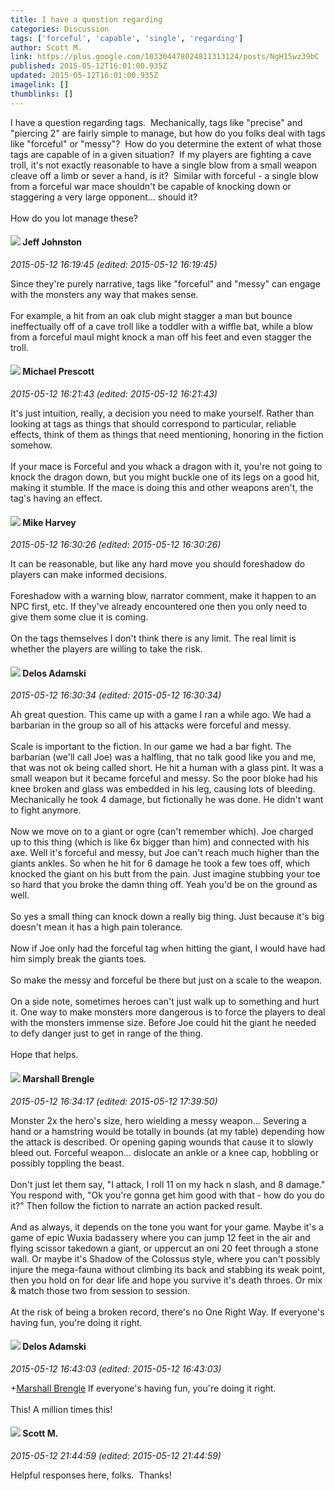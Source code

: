 ```yaml
---
title: I have a question regarding
categories: Discussion
tags: ['forceful', 'capable', 'single', 'regarding']
author: Scott M.
link: https://plus.google.com/103304478024811313124/posts/NgH15wz39bC
published: 2015-05-12T16:01:00.935Z
updated: 2015-05-12T16:01:00.935Z
imagelink: []
thumblinks: []
---
```


I have a question regarding tags.  Mechanically, tags like &quot;precise&quot; and &quot;piercing 2&quot; are fairly simple to manage, but how do you folks deal with tags like &quot;forceful&quot; or &quot;messy&quot;?  How do you determine the extent of what those tags are capable of in a given situation?  If my players are fighting a cave troll, it&#39;s not exactly reasonable to have a single blow from a small weapon cleave off a limb or sever a hand, is it?  Similar with forceful - a single blow from a forceful war mace shouldn&#39;t be capable of knocking down or staggering a very large opponent... should it?  <br /><br />How do you lot manage these?
<div id='comment z13zy1bxisyzxrn4104cg3dirxu0j1ojdks0k'>
  <h4><img src='{{site.baseurl}}//images/avatars/105179574276953345976_photo.jpg'> Jeff Johnston</h4>
      <p><cite>2015-05-12 16:19:45 (edited: 2015-05-12 16:19:45)</cite></p>
        <p>Since they&#39;re purely narrative, tags like &quot;forceful&quot; and &quot;messy&quot; can engage with the monsters any way that makes sense.<br /><br />For example, a hit from an oak club might stagger a man but bounce ineffectually off of a cave troll like a toddler with a wiffle bat, while a blow from a forceful maul might knock a man off his feet and even stagger the troll.</p>
</div>
        

<div id='comment z13zy1bxisyzxrn4104cg3dirxu0j1ojdks0k'>
  <h4><img src='{{site.baseurl}}//images/avatars/101025241405784788544_photo.jpg'> Michael Prescott</h4>
      <p><cite>2015-05-12 16:21:43 (edited: 2015-05-12 16:21:43)</cite></p>
        <p>It&#39;s just intuition, really, a decision you need to make yourself. Rather than looking at tags as things that should correspond to particular, reliable effects, think of them as things that need mentioning, honoring in the fiction somehow.<br /><br />If your mace is Forceful and you whack a dragon with it, you&#39;re not going to knock the dragon down, but you might buckle one of its legs on a good hit, making it stumble. If the mace is doing this and other weapons aren&#39;t, the tag&#39;s having an effect.</p>
</div>
        

<div id='comment z13zy1bxisyzxrn4104cg3dirxu0j1ojdks0k'>
  <h4><img src='{{site.baseurl}}//images/avatars/100107644985752808795_photo.jpg'> Mike Harvey</h4>
      <p><cite>2015-05-12 16:30:26 (edited: 2015-05-12 16:30:26)</cite></p>
        <p>It can be reasonable, but like any hard move you should foreshadow do players can make informed decisions.<br /><br />Foreshadow with a warning blow, narrator comment, make it happen to an NPC first, etc. If they&#39;ve already encountered one then you only need to give them some clue it is coming.<br /><br />On the tags themselves I don&#39;t think there is any limit. The real limit is whether the players are willing to take the risk.</p>
</div>
        

<div id='comment z13zy1bxisyzxrn4104cg3dirxu0j1ojdks0k'>
  <h4><img src='{{site.baseurl}}//images/avatars/112189206383181484786_photo.jpg'> Delos Adamski</h4>
      <p><cite>2015-05-12 16:30:34 (edited: 2015-05-12 16:30:34)</cite></p>
        <p>Ah great question. This came up with a game I ran a while ago. We had a barbarian in the group so all of his attacks were forceful and messy. <br /><br />Scale is important to the fiction. In our game we had a bar fight. The barbarian (we&#39;ll call Joe) was a halfling, that no talk good like you and me, that was not ok being called short. He hit a human with a glass pint. It was a small weapon but it became forceful and messy. So the poor bloke had his knee broken and glass was embedded in his leg, causing lots of bleeding. Mechanically he took 4 damage, but fictionally he was done. He didn&#39;t want to fight anymore.<br /><br />Now we move on to a giant or ogre (can&#39;t remember which). Joe charged up to this thing (which is like 6x bigger than him) and connected with his axe. Well it&#39;s forceful and messy, but Joe can&#39;t reach much higher than the giants ankles. So when he hit for 6 damage he took a few toes off, which knocked the giant on his butt from the pain. Just imagine stubbing your toe so hard that you broke the damn thing off. Yeah you&#39;d be on the ground as well. <br /><br />So yes a small thing can knock down a really big thing. Just because it&#39;s big doesn&#39;t mean it has a high pain tolerance. <br /><br />Now if Joe only had the forceful tag when hitting the giant, I would have had him simply break the giants toes.<br /><br />So make the messy and forceful be there but just on a scale to the weapon.<br /><br />On a side note, sometimes heroes can&#39;t just walk up to something and hurt it. One way to make monsters more dangerous is to force the players to deal with the monsters immense size. Before Joe could hit the giant he needed to defy danger just to get in range of the thing.<br /><br />Hope that helps.</p>
</div>
        

<div id='comment z13zy1bxisyzxrn4104cg3dirxu0j1ojdks0k'>
  <h4><img src='{{site.baseurl}}//images/avatars/110973090768429200038_photo.jpg'> Marshall Brengle</h4>
      <p><cite>2015-05-12 16:34:17 (edited: 2015-05-12 17:39:50)</cite></p>
        <p>Monster 2x the hero&#39;s size, hero wielding a messy weapon... Severing a hand or a hamstring would be totally in bounds (at my table) depending how the attack is described. Or opening gaping wounds that cause it to slowly bleed out. Forceful weapon... dislocate an ankle or a knee cap, hobbling or possibly toppling the beast. <br /><br />Don&#39;t just let them say, &quot;I attack, I roll 11 on my hack n slash, and 8 damage.&quot; You respond with, &quot;Ok you&#39;re gonna get him good with that - how do you do it?&quot; Then follow the fiction to narrate an action packed result.  <br /><br />And as always, it depends on the tone you want for your game. Maybe it&#39;s a game of epic Wuxia badassery where you can jump 12 feet in the air and flying scissor takedown a giant, or uppercut an oni 20 feet through a stone wall. Or maybe it&#39;s Shadow of the Colossus style, where you can&#39;t possibly injure the mega-fauna without climbing its back and stabbing its weak point, then you hold on for dear life and hope you survive it&#39;s death throes. Or mix &amp; match those two from session to session. <br /><br />At the risk of being a broken record, there&#39;s no One Right Way. If everyone&#39;s having fun, you&#39;re doing it right. </p>
</div>
        

<div id='comment z13zy1bxisyzxrn4104cg3dirxu0j1ojdks0k'>
  <h4><img src='{{site.baseurl}}//images/avatars/112189206383181484786_photo.jpg'> Delos Adamski</h4>
      <p><cite>2015-05-12 16:43:03 (edited: 2015-05-12 16:43:03)</cite></p>
        <p><span class="proflinkWrapper"><span class="proflinkPrefix">+</span><a class="proflink" href="https://plus.google.com/110973090768429200038" oid="110973090768429200038">Marshall Brengle</a></span> If everyone&#39;s having fun, you&#39;re doing it right.<br /><br />This! A million times this!</p>
</div>
        

<div id='comment z13zy1bxisyzxrn4104cg3dirxu0j1ojdks0k'>
  <h4><img src='{{site.baseurl}}//images/avatars/103304478024811313124_photo.jpg'> Scott M.</h4>
      <p><cite>2015-05-12 21:44:59 (edited: 2015-05-12 21:44:59)</cite></p>
        <p>Helpful responses here, folks.  Thanks!</p>
</div>
        